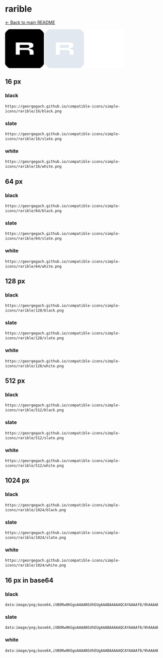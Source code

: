 # rarible

[← Back to main README](../../README.md)


<img src="./128/black.png" width="128" alt="rarible black icon" />
<img src="./128/slate.png" width="128" alt="rarible slate icon" />
<img src="./128/white.png" width="128" alt="rarible white icon" />

## 16 px

### black
```
https://georgegach.github.io/compatible-icons/simple-icons/rarible/16/black.png
```

### slate
```
https://georgegach.github.io/compatible-icons/simple-icons/rarible/16/slate.png
```

### white
```
https://georgegach.github.io/compatible-icons/simple-icons/rarible/16/white.png
```

## 64 px

### black
```
https://georgegach.github.io/compatible-icons/simple-icons/rarible/64/black.png
```

### slate
```
https://georgegach.github.io/compatible-icons/simple-icons/rarible/64/slate.png
```

### white
```
https://georgegach.github.io/compatible-icons/simple-icons/rarible/64/white.png
```

## 128 px

### black
```
https://georgegach.github.io/compatible-icons/simple-icons/rarible/128/black.png
```

### slate
```
https://georgegach.github.io/compatible-icons/simple-icons/rarible/128/slate.png
```

### white
```
https://georgegach.github.io/compatible-icons/simple-icons/rarible/128/white.png
```

## 512 px

### black
```
https://georgegach.github.io/compatible-icons/simple-icons/rarible/512/black.png
```

### slate
```
https://georgegach.github.io/compatible-icons/simple-icons/rarible/512/slate.png
```

### white
```
https://georgegach.github.io/compatible-icons/simple-icons/rarible/512/white.png
```

## 1024 px

### black
```
https://georgegach.github.io/compatible-icons/simple-icons/rarible/1024/black.png
```

### slate
```
https://georgegach.github.io/compatible-icons/simple-icons/rarible/1024/slate.png
```

### white
```
https://georgegach.github.io/compatible-icons/simple-icons/rarible/1024/white.png
```

## 16 px in base64

### black
```
data:image/png;base64,iVBORw0KGgoAAAANSUhEUgAAABAAAAAQCAYAAAAf8/9hAAAABmJLR0QA/wD/AP+gvaeTAAAAyElEQVQ4jaXTMWoCYRQE4G9/AzaSwhQRgp2N5A5WOYNVOs8gnsMqN0ltq43V2gdSKESxSeum8BeX5Yfo7sCDxzBvGBgeDLHBHsWNs0ceb23uOKxOHtBTH70MJ2Q1DYosRqmNhwS3wCrBv2CEfpkMCeEnZmjjOc4B75jfkuCCAbpxLzDG5B6DJTpxX+MLx5Sw2u008t8lbosnvOG3rE8lGOMVrRLXwgceVSpvXGNoaFAE54rq4hCwa2Cw4/rOP85/8d8HnqI2x/APXVFNeuHBEMcAAAAASUVORK5CYII=
```

### slate
```
data:image/png;base64,iVBORw0KGgoAAAANSUhEUgAAABAAAAAQCAYAAAAf8/9hAAAABmJLR0QA/wD/AP+gvaeTAAABD0lEQVQ4jaWRP05CcRCEv1keMTFG0eaREGJjQ7iDpyBUdhYewc47WHkKCxtrW23ssIaCP4VIYqn8xgI14aHJ87nlZOfbmazG49fOWyyvZXLEASXGZi55mqWsp9F0MQA6ZYw/oAZh06xmBlvNkGhUBUjsB6CqAEDZZi7uHDwU5bBadjpGaq/pG8jg9jBvnGNvKTlXck5i3m7unRC1y+L+ZoLvi3FErN5qkoeTRZ+UTouFfwU40r3RDoDsRymGwMK4HABzJmh95pnpXd1lPV3IvgFt/wqw6Y8mL12IGl/XrJrr6UqJXbReQqPpwkXIXyaA/wAcoHl1O/OANKsMkGeRpaxneAKeKVfHq10PspT1PgCHqWgiqxVpEAAAAABJRU5ErkJggg==
```

### white
```
data:image/png;base64,iVBORw0KGgoAAAANSUhEUgAAABAAAAAQCAYAAAAf8/9hAAAABmJLR0QA/wD/AP+gvaeTAAAA2klEQVQ4jaWTsUoDQRRFz5sINpIiFgbEzmbJP1j5Dans/AbxO6z8E2tbbayyvWBhwCxpbPfYjDDEQePuhYHH4b7LG2YeaqO26sb9tVFXahNqCzQMU5uA+cBmgHmoPRADA0wjmgHioAIfgecKPwUugLMSporxISJugUPgJJ8uIq6Au11zbYJvnQOzXKsugev/BDwBR7l+AV6B7Q9X5ZPcZP5WsHf1WL1UP0tzbYKlugAmBZsA98CUnVcL1V+u8acSMCbABHQjAroErEcErCnW+UPt91jlPntXavMF1+PaIXhr118AAAAASUVORK5CYII=
```

